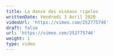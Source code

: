 ```yaml
---
title: La danse des oiseaux rigolos
writtenDate: Vendredi 3 Avril 2020
videoUrl: 'https://vimeo.com/252775746'
draft: false
url: 'https://vimeo.com/252775746'
weight: 1
type: video
---
```

